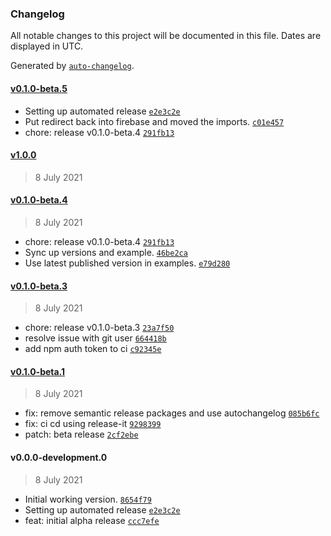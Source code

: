 ### Changelog

All notable changes to this project will be documented in this file. Dates are displayed in UTC.

Generated by [`auto-changelog`](https://github.com/CookPete/auto-changelog).

#### [v0.1.0-beta.5](https://github.com/jerrythomas/sentry/compare/v1.0.0...v0.1.0-beta.5)

- Setting up automated release [`e2e3c2e`](https://github.com/jerrythomas/sentry/commit/e2e3c2e32dfc3d56f0457fcc4d997ba865e33a15)
- Put redirect back into firebase and moved the imports. [`c01e457`](https://github.com/jerrythomas/sentry/commit/c01e4576cc4264b1c1e901dc7884223c494fa9ee)
- chore: release v0.1.0-beta.4 [`291fb13`](https://github.com/jerrythomas/sentry/commit/291fb13d91bfdd2a3115d5b188f66885284d3358)

#### [v1.0.0](https://github.com/jerrythomas/sentry/compare/v0.1.0-beta.4...v1.0.0)

> 8 July 2021

#### [v0.1.0-beta.4](https://github.com/jerrythomas/sentry/compare/v0.1.0-beta.3...v0.1.0-beta.4)

> 8 July 2021

- chore: release v0.1.0-beta.4 [`291fb13`](https://github.com/jerrythomas/sentry/commit/291fb13d91bfdd2a3115d5b188f66885284d3358)
- Sync up versions and example. [`46be2ca`](https://github.com/jerrythomas/sentry/commit/46be2caac074e9c2688b8d9e311bfb5dc1111693)
- Use latest published version in examples. [`e79d280`](https://github.com/jerrythomas/sentry/commit/e79d2809c2c83974ab2d776b21de2adc06c94ffb)

#### [v0.1.0-beta.3](https://github.com/jerrythomas/sentry/compare/v0.1.0-beta.1...v0.1.0-beta.3)

> 8 July 2021

- chore: release v0.1.0-beta.3 [`23a7f50`](https://github.com/jerrythomas/sentry/commit/23a7f50a8ed18be9bf9bca2de5f84632e01708fd)
- resolve issue with git user [`664418b`](https://github.com/jerrythomas/sentry/commit/664418bd3988a498b3e7a534bacfcfd1a6efcd7b)
- add npm auth token to ci [`c92345e`](https://github.com/jerrythomas/sentry/commit/c92345e2496bef31d8a3a3ec1e6e7c64754bbf36)

#### [v0.1.0-beta.1](https://github.com/jerrythomas/sentry/compare/v0.0.0-development.0...v0.1.0-beta.1)

> 8 July 2021

- fix: remove semantic release packages and use autochangelog [`085b6fc`](https://github.com/jerrythomas/sentry/commit/085b6fcae365dfb3cf7f397415155cb11374268e)
- fix: ci cd using release-it [`9298399`](https://github.com/jerrythomas/sentry/commit/929839951281e5d4f4988dfad92576a011bb6c74)
- patch: beta release [`2cf2ebe`](https://github.com/jerrythomas/sentry/commit/2cf2ebe2af5bb2c72accb39d87de3a90045db41d)

#### v0.0.0-development.0

> 8 July 2021

- Initial working version. [`8654f79`](https://github.com/jerrythomas/sentry/commit/8654f79c59e49486c551e069f202b406a45896e5)
- Setting up automated release [`e2e3c2e`](https://github.com/jerrythomas/sentry/commit/e2e3c2e32dfc3d56f0457fcc4d997ba865e33a15)
- feat: initial alpha release [`ccc7efe`](https://github.com/jerrythomas/sentry/commit/ccc7efe75c9e45395da6cde8a64d2dbc9a770159)
